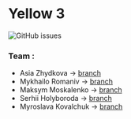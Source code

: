 # Yellow 3
![GitHub issues](https://img.shields.io/github/issues-raw/asiazhydkova/Yellow-3)



### Team :

* Asia Zhydkova -> [branch](https://github.com/asiazhydkova/Yellow-3/tree/asia_zhydkova)
* Mykhailo Romaniv -> [branch](https://github.com/asiazhydkova/Yellow-3/tree/mykhailo_romaniv)
* Maksym Moskalenko -> [branch](https://github.com/asiazhydkova/Yellow-3/tree/moskalenko_maksym)
* Serhii Holyboroda -> [branch](https://github.com/asiazhydkova/Yellow-3/tree/Serhii_Holyboroda)
* Myroslava Kovalchuk -> [branch](https://github.com/asiazhydkova/Yellow-3/tree/Kovalchuk_)
